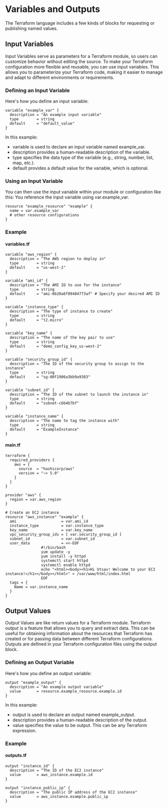 # Variables and Outputs

The Terraform language includes a few kinds of blocks for requesting or publishing named values.

## Input Variables

Input Variables serve as parameters for a Terraform module, so users can customize behavior without editing the source. To make your Terraform configuration more flexible and reusable, you can use input variables. This allows you to parameterize your Terraform code, making it easier to manage and adapt to different environments or requirements.

### Defining an Input Variable

Here's how you define an input variable:

```hcl
variable "example_var" {
  description = "An example input variable"
  type        = string
  default     = "default_value"
}
```
In this example:

- variable is used to declare an input variable named example_var.
- description provides a human-readable description of the variable.
- type specifies the data type of the variable (e.g., string, number, list, map, etc.).
- default provides a default value for the variable, which is optional.


### Using an Input Variable
You can then use the input variable within your module or configuration like this:
You reference the input variable using var.example_var.

```hcl
resource "example_resource" "example" {
  name = var.example_var
  # other resource configurations
}
```

### Example
#### variables.tf
```hcl
variable "aws_region" {
  description = "The AWS region to deploy in"
  type        = string
  default     = "us-west-2"
}

variable "ami_id" {
  description = "The AMI ID to use for the instance"
  type        = string
  default     = "ami-0b20a6f09484773af" # Specify your desired AMI ID
}

variable "instance_type" {
  description = "The type of instance to create"
  type        = string
  default     = "t2.micro"
}

variable "key_name" {
  description = "The name of the key pair to use"
  type        = string
  default     = "demo_config_key_us-west-2"
}

variable "security_group_id" {
  description = "The ID of the security group to assign to the instance"
  type        = string
  default     = "sg-00f1906a3bb9a9383"
}

variable "subnet_id" {
  description = "The ID of the subnet to launch the instance in"
  type        = string
  default     = "subnet-c6b4b7bf"
}

variable "instance_name" {
  description = "The name to tag the instance with"
  type        = string
  default     = "ExampleInstance"
}

```

#### main.tf
```hcl
terraform {
  required_providers {
    aws = {
      source  = "hashicorp/aws"
      version = "~> 5.0"
    }
  }
}

provider "aws" {
  region = var.aws_region
}

# Create an EC2 instance
resource "aws_instance" "example" {
  ami                    = var.ami_id
  instance_type          = var.instance_type
  key_name               = var.key_name
  vpc_security_group_ids = [ var.security_group_id ]
  subnet_id              = var.subnet_id
  user_data              = <<-EOF
                #!/bin/bash
                yum update -y
                yum install -y httpd
                systemctl start httpd
                systemctl enable httpd
                echo "<html><body><h1>Hi Utsav! Welcome to your EC2 instance!</h1></body></html>" > /var/www/html/index.html
                EOF
  tags = {
    Name = var.instance_name
  }
}

```



## Output Values

Output Values are like return values for a Terraform module. Terraform output is a feature that allows you to query and extract data. This can be useful for obtaining information about the resources that Terraform has created or for passing data between different Terraform configurations. Outputs are defined in your Terraform configuration files using the output block.

### Defining an Output Variable
Here's how you define an output variable:

```hcl
output "example_output" {
  description = "An example output variable"
  value       = resource.example_resource.example.id
}
```

In this example:
- output is used to declare an output named example_output.
- description provides a human-readable description of the output.
- value specifies the value to be output. This can be any Terraform expression.

### Example
#### outputs.tf
```hcl
output "instance_id" {
  description = "The ID of the EC2 instance"
  value       = aws_instance.example.id
}

output "instance_public_ip" {
  description = "The public IP address of the EC2 instance"
  value       = aws_instance.example.public_ip
}

```